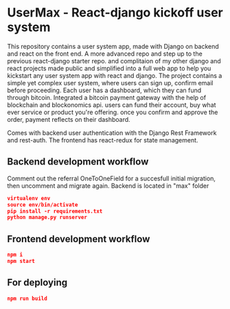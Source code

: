 # UserMax - React-django kickoff user system



This repository contains a user system app, made with Django on backend and react on the front end. A more advanced repo and step up to the previous react-django starter repo. and complitaion of my other django and react projects made public and simplified into a full web app to help you kickstart any user system app with react and django.  The project contains a simple yet complex user system, where users can sign up, confirm email before proceeding. Each user has a dashboard, which they can fund through bitcoin. Integrated a bitcoin payment gateway with the help of blockchain and blockonomics api. users can fund their account, buy what ever service or product you're offering. once you confirm and approve the order, payment reflects on their dashboard.  

Comes with backend user authentication with the Django Rest Framework and rest-auth. The frontend has react-redux for state management.


## Backend development workflow
Comment out the referral OneToOneField for a succesfull initial migration, then uncomment and migrate again.
Backend is located in "max" folder
```json
virtualenv env
source env/bin/activate
pip install -r requirements.txt
python manage.py runserver
```

## Frontend development workflow

```json
npm i
npm start
```

## For deploying

```json
npm run build
```
